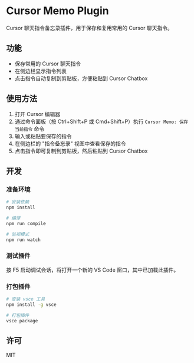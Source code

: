 <!-- @format -->

# Cursor Memo Plugin

Cursor 聊天指令备忘录插件，用于保存和复用常用的 Cursor 聊天指令。

## 功能

- 保存常用的 Cursor 聊天指令
- 在侧边栏显示指令列表
- 点击指令自动复制到剪贴板，方便粘贴到 Cursor Chatbox

## 使用方法

1. 打开 Cursor 编辑器
2. 通过命令面板（按 Ctrl+Shift+P 或 Cmd+Shift+P）执行 `Cursor Memo: 保存当前指令` 命令
3. 输入或粘贴要保存的指令
4. 在侧边栏的 "指令备忘录" 视图中查看保存的指令
5. 点击指令即可复制到剪贴板，然后粘贴到 Cursor Chatbox

## 开发

### 准备环境

```bash
# 安装依赖
npm install

# 编译
npm run compile

# 监视模式
npm run watch
```

### 测试插件

按 F5 启动调试会话，将打开一个新的 VS Code 窗口，其中已加载此插件。

### 打包插件

```bash
# 安装 vsce 工具
npm install -g vsce

# 打包插件
vsce package
```

## 许可

MIT
